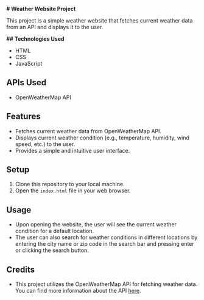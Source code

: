**# Weather Website Project**

This project is a simple weather website that fetches current weather data from an API and displays it to the user.

**## Technologies Used**
- HTML
- CSS
- JavaScript

## APIs Used
- OpenWeatherMap API

## Features
- Fetches current weather data from OpenWeatherMap API.
- Displays current weather condition (e.g., temperature, humidity, wind speed, etc.) to the user.
- Provides a simple and intuitive user interface.

## Setup
1. Clone this repository to your local machine.
2. Open the `index.html` file in your web browser.

## Usage
- Upon opening the website, the user will see the current weather condition for a default location.
- The user can also search for weather conditions in different locations by entering the city name or zip code in the search bar and pressing enter or clicking the search button.

## Credits
- This project utilizes the OpenWeatherMap API for fetching weather data. You can find more information about the API [here](https://openweathermap.org/api).
